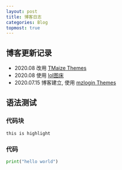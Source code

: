 ```yaml
---  
layout: post  
title: 博客日志  
categories: Blog  
topmost: true  
---  
```

  
## 博客更新记录  
- 2020.08 改用 [TMaize Themes](https://github.com/TMaize/tmaize-blog)  
- 2020.08 使用 [lol图床](https://imagelol.com)    
- 2020.07.15 博客建立, 使用 [mzlogin Themes](https://github.com/mzlogin/mzlogin.github.io)  
  
## 语法测试  
### 代码块  
`this is highlight`  
  
### 代码  
``` python  
print("hello world")  
```
